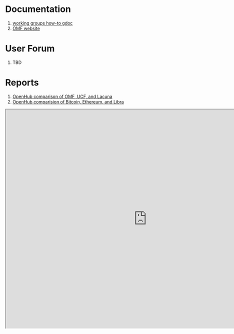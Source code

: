 # Documentation
1. [working groups how-to gdoc](https://docs.google.com/document/d/11ym1ssmnavCtYkVxVtvFELHWGqv3T_gwUKWl2WsgfnE/edit?usp=sharing)
1. [OMF website](https://www.openmobilityfoundation.org/resources/)

# User Forum
1. TBD

# Reports
1. [OpenHub comparison of OMF, UCF, and Lacuna](https://www.openhub.net/p/_compare?project_0=Open+Mobility+Foundation&project_1=kepler.gl&project_2=Lacuna-tech)
1. [OpenHub comparision of Bitcoin, Ethereum, and Libra](https://www.openhub.net/p/_compare?project_0=Bitcoin&project_1=Ethereum&project_2=Libra+Association)

<iframe src="https://docs.google.com/spreadsheets/d/e/2PACX-1vRZuV4c1mjrTnaWrtrhz9rFRXRwYzQHZMyFAvOAytZu7Ng7lVm7hfhrur3jFLSaWzaRzNoA8ZHifYZe/pubhtml?widget=true&amp;headers=false" width="900" height="700"></iframe>
